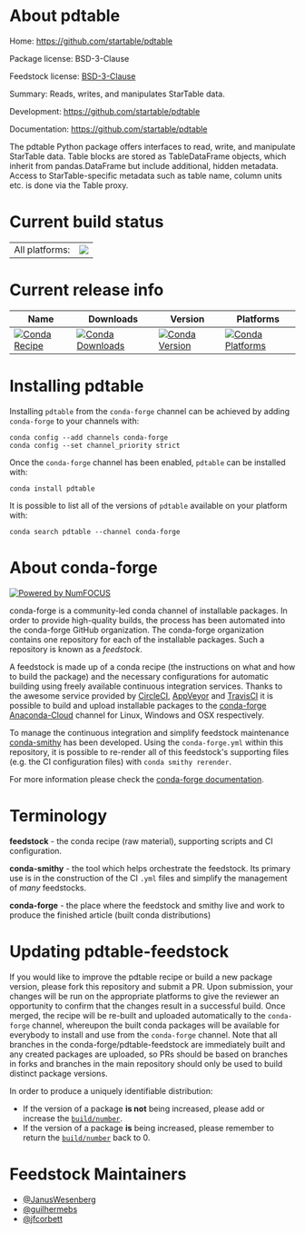 About pdtable
=============

Home: https://github.com/startable/pdtable

Package license: BSD-3-Clause

Feedstock license: [BSD-3-Clause](https://github.com/conda-forge/pdtable-feedstock/blob/master/LICENSE.txt)

Summary: Reads, writes, and manipulates StarTable data.

Development: https://github.com/startable/pdtable

Documentation: https://github.com/startable/pdtable

The pdtable Python package offers interfaces to read, write, and manipulate StarTable data.
Table blocks are stored as TableDataFrame objects, which inherit from pandas.DataFrame but include additional, hidden metadata.
Access to StarTable-specific metadata such as table name, column units etc. is done via the Table proxy.


Current build status
====================


<table><tr><td>All platforms:</td>
    <td>
      <a href="https://dev.azure.com/conda-forge/feedstock-builds/_build/latest?definitionId=11029&branchName=master">
        <img src="https://dev.azure.com/conda-forge/feedstock-builds/_apis/build/status/pdtable-feedstock?branchName=master">
      </a>
    </td>
  </tr>
</table>

Current release info
====================

| Name | Downloads | Version | Platforms |
| --- | --- | --- | --- |
| [![Conda Recipe](https://img.shields.io/badge/recipe-pdtable-green.svg)](https://anaconda.org/conda-forge/pdtable) | [![Conda Downloads](https://img.shields.io/conda/dn/conda-forge/pdtable.svg)](https://anaconda.org/conda-forge/pdtable) | [![Conda Version](https://img.shields.io/conda/vn/conda-forge/pdtable.svg)](https://anaconda.org/conda-forge/pdtable) | [![Conda Platforms](https://img.shields.io/conda/pn/conda-forge/pdtable.svg)](https://anaconda.org/conda-forge/pdtable) |

Installing pdtable
==================

Installing `pdtable` from the `conda-forge` channel can be achieved by adding `conda-forge` to your channels with:

```
conda config --add channels conda-forge
conda config --set channel_priority strict
```

Once the `conda-forge` channel has been enabled, `pdtable` can be installed with:

```
conda install pdtable
```

It is possible to list all of the versions of `pdtable` available on your platform with:

```
conda search pdtable --channel conda-forge
```


About conda-forge
=================

[![Powered by NumFOCUS](https://img.shields.io/badge/powered%20by-NumFOCUS-orange.svg?style=flat&colorA=E1523D&colorB=007D8A)](http://numfocus.org)

conda-forge is a community-led conda channel of installable packages.
In order to provide high-quality builds, the process has been automated into the
conda-forge GitHub organization. The conda-forge organization contains one repository
for each of the installable packages. Such a repository is known as a *feedstock*.

A feedstock is made up of a conda recipe (the instructions on what and how to build
the package) and the necessary configurations for automatic building using freely
available continuous integration services. Thanks to the awesome service provided by
[CircleCI](https://circleci.com/), [AppVeyor](https://www.appveyor.com/)
and [TravisCI](https://travis-ci.com/) it is possible to build and upload installable
packages to the [conda-forge](https://anaconda.org/conda-forge)
[Anaconda-Cloud](https://anaconda.org/) channel for Linux, Windows and OSX respectively.

To manage the continuous integration and simplify feedstock maintenance
[conda-smithy](https://github.com/conda-forge/conda-smithy) has been developed.
Using the ``conda-forge.yml`` within this repository, it is possible to re-render all of
this feedstock's supporting files (e.g. the CI configuration files) with ``conda smithy rerender``.

For more information please check the [conda-forge documentation](https://conda-forge.org/docs/).

Terminology
===========

**feedstock** - the conda recipe (raw material), supporting scripts and CI configuration.

**conda-smithy** - the tool which helps orchestrate the feedstock.
                   Its primary use is in the construction of the CI ``.yml`` files
                   and simplify the management of *many* feedstocks.

**conda-forge** - the place where the feedstock and smithy live and work to
                  produce the finished article (built conda distributions)


Updating pdtable-feedstock
==========================

If you would like to improve the pdtable recipe or build a new
package version, please fork this repository and submit a PR. Upon submission,
your changes will be run on the appropriate platforms to give the reviewer an
opportunity to confirm that the changes result in a successful build. Once
merged, the recipe will be re-built and uploaded automatically to the
`conda-forge` channel, whereupon the built conda packages will be available for
everybody to install and use from the `conda-forge` channel.
Note that all branches in the conda-forge/pdtable-feedstock are
immediately built and any created packages are uploaded, so PRs should be based
on branches in forks and branches in the main repository should only be used to
build distinct package versions.

In order to produce a uniquely identifiable distribution:
 * If the version of a package **is not** being increased, please add or increase
   the [``build/number``](https://docs.conda.io/projects/conda-build/en/latest/resources/define-metadata.html#build-number-and-string).
 * If the version of a package **is** being increased, please remember to return
   the [``build/number``](https://docs.conda.io/projects/conda-build/en/latest/resources/define-metadata.html#build-number-and-string)
   back to 0.

Feedstock Maintainers
=====================

* [@JanusWesenberg](https://github.com/JanusWesenberg/)
* [@guilhermebs](https://github.com/guilhermebs/)
* [@jfcorbett](https://github.com/jfcorbett/)

